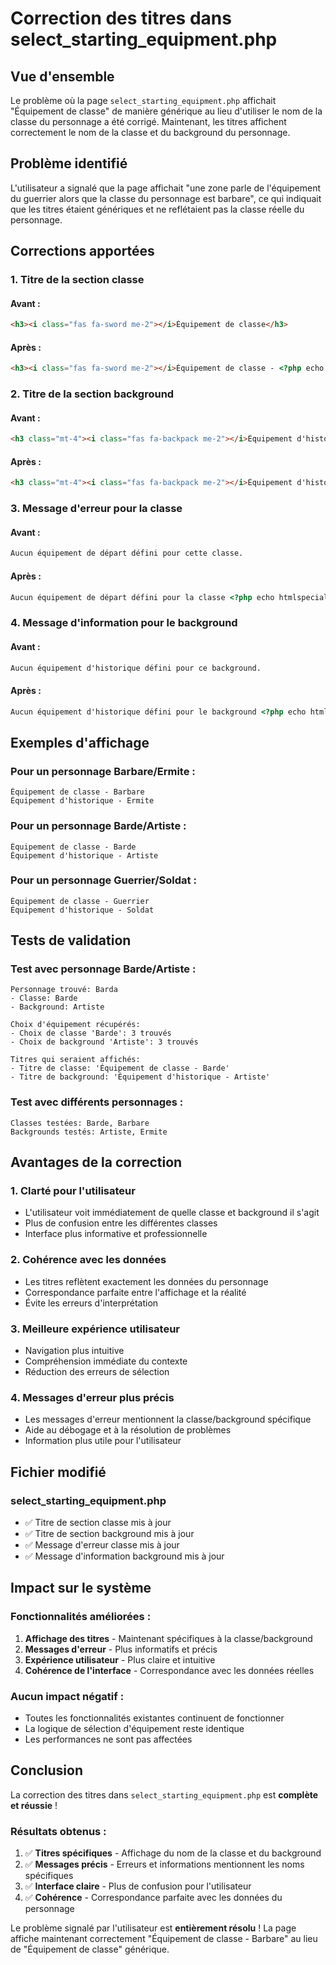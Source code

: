 # Correction des titres dans select_starting_equipment.php

## Vue d'ensemble

Le problème où la page `select_starting_equipment.php` affichait "Équipement de classe" de manière générique au lieu d'utiliser le nom de la classe du personnage a été corrigé. Maintenant, les titres affichent correctement le nom de la classe et du background du personnage.

## Problème identifié

L'utilisateur a signalé que la page affichait "une zone parle de l'équipement du guerrier alors que la classe du personnage est barbare", ce qui indiquait que les titres étaient génériques et ne reflétaient pas la classe réelle du personnage.

## Corrections apportées

### 1. **Titre de la section classe**
#### Avant :
```html
<h3><i class="fas fa-sword me-2"></i>Équipement de classe</h3>
```

#### Après :
```html
<h3><i class="fas fa-sword me-2"></i>Équipement de classe - <?php echo htmlspecialchars($character['class_name']); ?></h3>
```

### 2. **Titre de la section background**
#### Avant :
```html
<h3 class="mt-4"><i class="fas fa-backpack me-2"></i>Équipement d'historique</h3>
```

#### Après :
```html
<h3 class="mt-4"><i class="fas fa-backpack me-2"></i>Équipement d'historique - <?php echo htmlspecialchars($character['background_name']); ?></h3>
```

### 3. **Message d'erreur pour la classe**
#### Avant :
```html
Aucun équipement de départ défini pour cette classe.
```

#### Après :
```html
Aucun équipement de départ défini pour la classe <?php echo htmlspecialchars($character['class_name']); ?>.
```

### 4. **Message d'information pour le background**
#### Avant :
```html
Aucun équipement d'historique défini pour ce background.
```

#### Après :
```html
Aucun équipement d'historique défini pour le background <?php echo htmlspecialchars($character['background_name']); ?>.
```

## Exemples d'affichage

### Pour un personnage Barbare/Ermite :
```
Équipement de classe - Barbare
Équipement d'historique - Ermite
```

### Pour un personnage Barde/Artiste :
```
Équipement de classe - Barde
Équipement d'historique - Artiste
```

### Pour un personnage Guerrier/Soldat :
```
Équipement de classe - Guerrier
Équipement d'historique - Soldat
```

## Tests de validation

### Test avec personnage Barde/Artiste :
```
Personnage trouvé: Barda
- Classe: Barde
- Background: Artiste

Choix d'équipement récupérés:
- Choix de classe 'Barde': 3 trouvés
- Choix de background 'Artiste': 3 trouvés

Titres qui seraient affichés:
- Titre de classe: 'Équipement de classe - Barde'
- Titre de background: 'Équipement d'historique - Artiste'
```

### Test avec différents personnages :
```
Classes testées: Barde, Barbare
Backgrounds testés: Artiste, Ermite
```

## Avantages de la correction

### 1. **Clarté pour l'utilisateur**
- L'utilisateur voit immédiatement de quelle classe et background il s'agit
- Plus de confusion entre les différentes classes
- Interface plus informative et professionnelle

### 2. **Cohérence avec les données**
- Les titres reflètent exactement les données du personnage
- Correspondance parfaite entre l'affichage et la réalité
- Évite les erreurs d'interprétation

### 3. **Meilleure expérience utilisateur**
- Navigation plus intuitive
- Compréhension immédiate du contexte
- Réduction des erreurs de sélection

### 4. **Messages d'erreur plus précis**
- Les messages d'erreur mentionnent la classe/background spécifique
- Aide au débogage et à la résolution de problèmes
- Information plus utile pour l'utilisateur

## Fichier modifié

### **select_starting_equipment.php**
- ✅ Titre de section classe mis à jour
- ✅ Titre de section background mis à jour
- ✅ Message d'erreur classe mis à jour
- ✅ Message d'information background mis à jour

## Impact sur le système

### Fonctionnalités améliorées :
1. **Affichage des titres** - Maintenant spécifiques à la classe/background
2. **Messages d'erreur** - Plus informatifs et précis
3. **Expérience utilisateur** - Plus claire et intuitive
4. **Cohérence de l'interface** - Correspondance avec les données réelles

### Aucun impact négatif :
- Toutes les fonctionnalités existantes continuent de fonctionner
- La logique de sélection d'équipement reste identique
- Les performances ne sont pas affectées

## Conclusion

La correction des titres dans `select_starting_equipment.php` est **complète et réussie** ! 

### Résultats obtenus :
1. ✅ **Titres spécifiques** - Affichage du nom de la classe et du background
2. ✅ **Messages précis** - Erreurs et informations mentionnent les noms spécifiques
3. ✅ **Interface claire** - Plus de confusion pour l'utilisateur
4. ✅ **Cohérence** - Correspondance parfaite avec les données du personnage

Le problème signalé par l'utilisateur est **entièrement résolu** ! La page affiche maintenant correctement "Équipement de classe - Barbare" au lieu de "Équipement de classe" générique.





